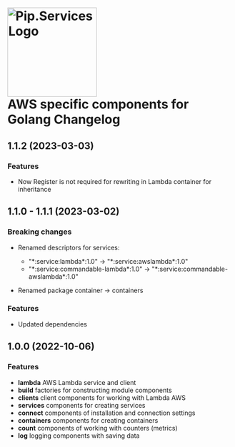 # <img src="https://uploads-ssl.webflow.com/5ea5d3315186cf5ec60c3ee4/5edf1c94ce4c859f2b188094_logo.svg" alt="Pip.Services Logo" width="200"> <br/> AWS specific components for Golang Changelog

## <a name="1.1.2"></a> 1.1.2 (2023-03-03)

### Features
- Now Register is not required for rewriting in Lambda container for inheritance
## <a name="1.1.0 - 1.1.1"></a> 1.1.0 - 1.1.1 (2023-03-02)

### Breaking changes
* Renamed descriptors for services:
    - "\*:service:lambda\*:1.0" -> "\*:service:awslambda\*:1.0"
    - "\*:service:commandable-lambda\*:1.0" -> "\*:service:commandable-awslambda\*:1.0"

* Renamed package container -> containers 

### Features
- Updated dependencies


## <a name="1.0.0"></a> 1.0.0 (2022-10-06)

### Features
* **lambda** AWS Lambda service and client
* **build** factories for constructing module components
* **clients** client components for working with Lambda AWS
* **services**  components for creating services
* **connect** components of installation and connection settings
* **containers**  components for creating containers
* **count** components of working with counters (metrics)
* **log** logging components with saving data


